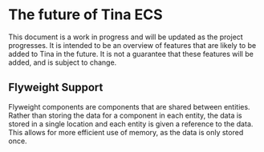 # The future of Tina ECS
 
This document is a work in progress and will be updated as the project progresses. It is intended to be an overview of features that are likely to be added to Tina in the future. It is not a guarantee that these features will be added, and is subject to change.

## Flyweight Support

Flyweight components are components that are shared between entities. Rather than storing the data for a component in each entity, the data is stored in a single location and each entity is given a reference to the data. This allows for more efficient use of memory, as the data is only stored once.

